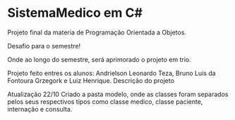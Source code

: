 # SistemaMedico em C# 

Projeto final da materia de Programação Orientada a Objetos. 

Desafio para o semestre! 

Onde ao longo do semestre, será aprimorado o projeto em trio. 

Projeto feito entres os alunos: Andrielson Leonardo Teza, Bruno Luis da Fontoura Grzegork e Luiz Henrique. 
Descrição do projeto 

Atualização 22/10 
Criado a pasta modelo, onde as classes foram separados pelos seus respectivos tipos como classe medico, classe paciente, internação e consulta.


